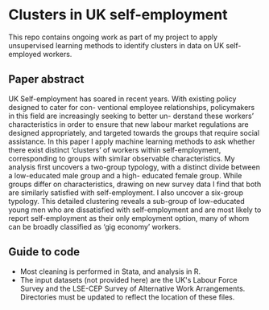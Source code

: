 # Clusters in UK self-employment

This repo contains ongoing work as part of my project to apply unsupervised learning methods to identify clusters in data on UK self-employed workers. 

## Paper abstract

UK Self-employment has soared in recent years. With existing policy designed to cater for con- ventional employee relationships, policymakers in this field are increasingly seeking to better un- derstand these workers’ characteristics in order to ensure that new labour market regulations are designed appropriately, and targeted towards the groups that require social assistance. In this paper I apply machine learning methods to ask whether there exist distinct ‘clusters’ of workers within self-employment, corresponding to groups with similar observable characteristics. My analysis first uncovers a two-group typology, with a distinct divide between a low-educated male group and a high- educated female group. While groups differ on characteristics, drawing on new survey data I find that both are similarly satisfied with self-employment. I also uncover a six-group typology. This detailed clustering reveals a sub-group of low-educated young men who are dissatisfied with self-employment and are most likely to report self-employment as their only employment option, many of whom can be broadly classified as ‘gig economy’ workers.

## Guide to code

- Most cleaning is performed in Stata, and analysis in R.
- The input datasets (not provided here) are the UK's Labour Force Survey and the LSE-CEP Survey of Alternative Work Arrangements. Directories must be updated to reflect the location of these files.
